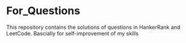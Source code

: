 # For_Questions

This repository contains the solutions of questions in HankerRank and LeetCode. Bascially for self-improvement of my skills
